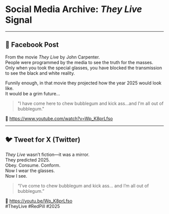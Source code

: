 # Social Media Archive: *They Live* Signal

---

## 📘 Facebook Post

From the movie *They Live* by John Carpenter.  
People were programmed by the media to see the truth for the masses.  
Only when you took the special glasses, you have blocked the transmission to see the black and white reality.

Funnily enough, in that movie they projected how the year 2025 would look like.  
It would be a grim future...

> "I have come here to chew bubblegum and kick ass...and I'm all out of bubblegum."

🎥 https://www.youtube.com/watch?v=Wp_K8prLfso

---

## 🐦 Tweet for X (Twitter)

*They Live* wasn’t fiction—it was a mirror.  
They predicted 2025.  
Obey. Consume. Conform.  
Now I wear the glasses.  
Now I see.

> “I’ve come to chew bubblegum and kick ass… and I’m all out of bubblegum.”

🎥 https://youtu.be/Wp_K8prLfso  
#TheyLive #RedPill #2025

